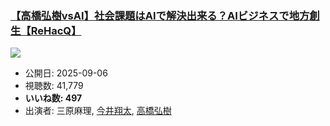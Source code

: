 ### [【高橋弘樹vsAI】社会課題はAIで解決出来る？AIビジネスで地方創生【ReHacQ】](https://www.youtube.com/watch?v=ZP9GpoGzpPk)
[![](https://img.youtube.com/vi/ZP9GpoGzpPk/sddefault.jpg)](https://www.youtube.com/watch?v=ZP9GpoGzpPk)
-   公開日: 2025-09-06
-   視聴数: 41,779
-   **いいね数: 497**
-   出演者: 三原麻理, [今井翔太](/rehacq_fan/people/今井翔太 "wikilink"), [高橋弘樹](/rehacq_fan/people/高橋弘樹 "wikilink")
